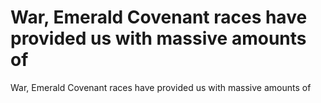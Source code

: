 # War, Emerald Covenant races have provided us with massive amounts of

War, Emerald Covenant races have provided us with massive amounts of